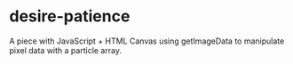 # desire-patience
A piece with JavaScript + HTML Canvas using getImageData to manipulate pixel data with a particle array.
